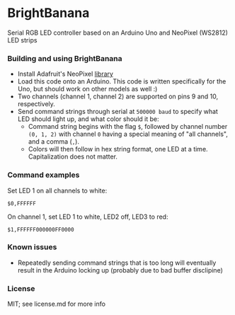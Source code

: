 # BrightBanana
Serial RGB LED controller based on an Arduino Uno and NeoPixel (WS2812) LED strips

### Building and using BrightBanana
* Install Adafruit's NeoPixel [library](https://github.com/adafruit/Adafruit_NeoPixel)
* Load this code onto an Arduino. This code is written specifically for the Uno, but should work on other models as well :)
* Two channels (channel 1, channel 2) are supported on pins 9 and 10, respectively.
* Send command strings through serial at `500000 baud` to specify what LED should light up, and what color should it be:
    * Command string begins with the flag `$`, followed by channel number `(0, 1, 2)` with channel `0` having a special meaning of "all channels", and a comma (`,`).
    * Colors will then follow in hex string format, one LED at a time. Capitalization does not matter.

### Command examples
Set LED 1 on all channels to white:
```
$0,FFFFFF
```

On channel 1, set LED 1 to white, LED2 off, LED3 to red:
```
$1,FFFFFF000000FF0000
```

### Known issues
* Repeatedly sending command strings that is too long will eventually result in the Arduino locking up (probably due to bad buffer disclipine)

### License
MIT; see license.md for more info
